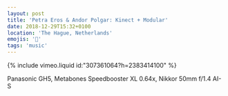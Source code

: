 ```yaml
---
layout: post
title: 'Petra Eros & Andor Polgar: Kinect + Modular'
date: 2018-12-29T15:32+0100
location: 'The Hague, Netherlands'
emojis: '🎹'
tags: 'music'
---
```


{% include vimeo.liquid id:"307361064?h=2383414100" %}

Panasonic GH5, Metabones Speedbooster XL 0.64x, Nikkor 50mm f/1.4 AI-S
